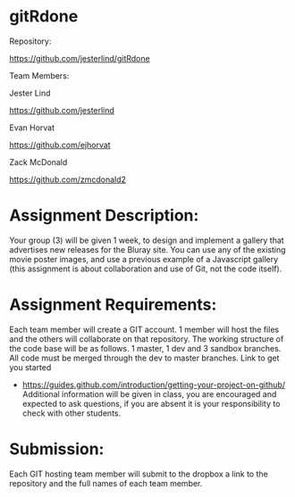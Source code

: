 # gitRdone
Repository:

https://github.com/jesterlind/gitRdone

Team Members:

Jester Lind

https://github.com/jesterlind

Evan Horvat

https://github.com/ejhorvat

Zack McDonald

https://github.com/zmcdonald2

# Assignment Description:
Your group (3) will be given 1 week, to design and implement a gallery that advertises new
releases for the Bluray site. You can use any of the existing movie poster images, and use
a previous example of a Javascript gallery (this assignment is about collaboration and use
of Git, not the code itself).
# Assignment Requirements:
Each team member will create a GIT account. 1 member will host the files and the others
will collaborate on that repository. The working structure of the code base will be as
follows. 1 master, 1 dev and 3 sandbox branches. All code must be merged through the
dev to master branches.
Link to get you started
- https://guides.github.com/introduction/getting-your-project-on-github/
Additional information will be given in class, you are encouraged and expected to ask
questions, if you are absent it is your responsibility to check with other students.

# Submission:
Each GIT hosting team member will submit to the dropbox a link to the repository and the
full names of each team member. 
